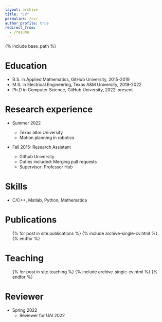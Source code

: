 ```yaml
---
layout: archive
title: "CV"
permalink: /cv/
author_profile: true
redirect_from:
  - /resume
---
```


{% include base_path %}

Education
======
* B.S. in Applied Mathematics, GitHub University, 2015-2019
* M.S. in Electrical Engineering, Texas A&M University, 2019-2022
* Ph.D in Computer Science, GitHub University, 2022-present 

Research experience
======
* Summer 2022
  * Texas a&m University
  * Motion planning in robotics

* Fall 2015: Research Assistant
  * Github University
  * Duties included: Merging pull requests
  * Supervisor: Professor Hub
  
Skills
======
* C/C++, Matlab, Python, Mathematica


Publications
======
  <ul>{% for post in site.publications %}
    {% include archive-single-cv.html %}
  {% endfor %}</ul>
  

Teaching
======
  <ul>{% for post in site.teaching %}
    {% include archive-single-cv.html %}
  {% endfor %}</ul>
  
Reviewer 
======  
* Spring 2022 
  * Reviewer for UAI 2022
